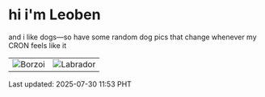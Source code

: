 # hi i'm Leoben

and i like dogs—so have some random dog pics that change whenever my CRON feels like it

|  |  |
|--------|----------|
| ![Borzoi](https://random-dog-vercel.vercel.app/api/random-borzoi?v=1753847636) | ![Labrador](https://random-dog-vercel.vercel.app/api/random-labrador?v=1753847636) |

Last updated: 2025-07-30 11:53 PHT
